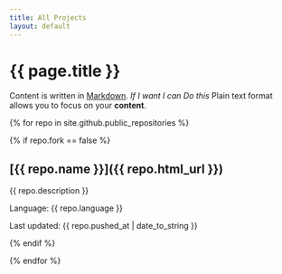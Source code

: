 ```yaml
---
title: All Projects
layout: default
---
```


# {{ page.title }}

Content is written in [Markdown](https://learnxinyminutes.com/docs/markdown/).
*If I want I can Do this* 
Plain text format allows you to focus on your **content**.


{% for repo in site.github.public_repositories %}

{% if repo.fork == false %}

## [{{ repo.name }}]({{ repo.html_url }})

{{ repo.description }}

Language: {{ repo.language }}

Last updated: {{ repo.pushed_at | date_to_string }}

{% endif %}

{% endfor %}

<!--
You can use HTML elements in Markdown, such as the comment element, and they won't
be affected by a markdown parser. However, if you create an HTML element in your
markdown file, you cannot use markdown syntax within that element's contents.
-->